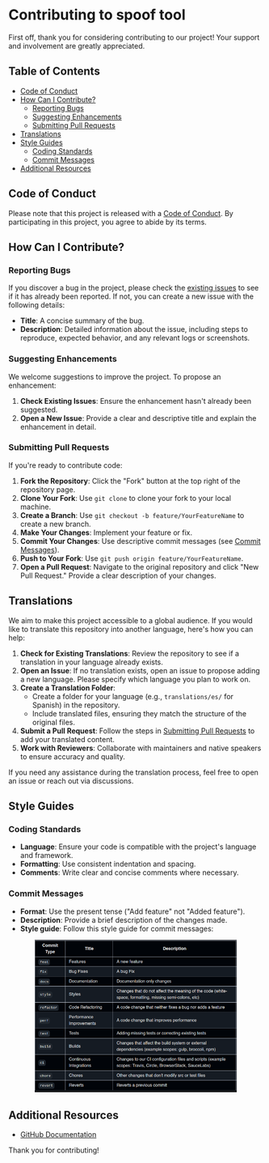# Contributing to spoof tool

First off, thank you for considering contributing to our project! Your support and involvement are greatly appreciated.

## Table of Contents

- [Code of Conduct](#code-of-conduct)
- [How Can I Contribute?](#how-can-i-contribute)
  - [Reporting Bugs](#reporting-bugs)
  - [Suggesting Enhancements](#suggesting-enhancements)
  - [Submitting Pull Requests](#submitting-pull-requests)
- [Translations](#Translations)
- [Style Guides](#style-guides)
  - [Coding Standards](#coding-standards)
  - [Commit Messages](#commit-messages)
- [Additional Resources](#additional-resources)

## Code of Conduct

Please note that this project is released with a [Code of Conduct](CODE_OF_CONDUCT.md). By participating in this project, you agree to abide by its terms.

## How Can I Contribute?

### Reporting Bugs

If you discover a bug in the project, please check the [existing issues](https://github.com/sporestudio/spoof/issues) to see if it has already been reported. If not, you can create a new issue with the following details:

- **Title**: A concise summary of the bug.
- **Description**: Detailed information about the issue, including steps to reproduce, expected behavior, and any relevant logs or screenshots.

### Suggesting Enhancements

We welcome suggestions to improve the project. To propose an enhancement:

1. **Check Existing Issues**: Ensure the enhancement hasn't already been suggested.
2. **Open a New Issue**: Provide a clear and descriptive title and explain the enhancement in detail.

### Submitting Pull Requests

If you're ready to contribute code:

1. **Fork the Repository**: Click the "Fork" button at the top right of the repository page.
2. **Clone Your Fork**: Use `git clone` to clone your fork to your local machine.
3. **Create a Branch**: Use `git checkout -b feature/YourFeatureName` to create a new branch.
4. **Make Your Changes**: Implement your feature or fix.
5. **Commit Your Changes**: Use descriptive commit messages (see [Commit Messages](#commit-messages)).
6. **Push to Your Fork**: Use `git push origin feature/YourFeatureName`.
7. **Open a Pull Request**: Navigate to the original repository and click "New Pull Request." Provide a clear description of your changes.

## Translations

We aim to make this project accessible to a global audience. If you would like to translate this repository into another language, here's how you can help:

1. **Check for Existing Translations**: Review the repository to see if a translation in your language already exists.
2. **Open an Issue**: If no translation exists, open an issue to propose adding a new language. Please specify which language you plan to work on.
3. **Create a Translation Folder**: 
   - Create a folder for your language (e.g., `translations/es/` for Spanish) in the repository.
   - Include translated files, ensuring they match the structure of the original files.
4. **Submit a Pull Request**: Follow the steps in [Submitting Pull Requests](#submitting-pull-requests) to add your translated content.
5. **Work with Reviewers**: Collaborate with maintainers and native speakers to ensure accuracy and quality.

If you need any assistance during the translation process, feel free to open an issue or reach out via discussions.


## Style Guides

### Coding Standards

- **Language**: Ensure your code is compatible with the project's language and framework.
- **Formatting**: Use consistent indentation and spacing.
- **Comments**: Write clear and concise comments where necessary.

### Commit Messages

- **Format**: Use the present tense ("Add feature" not "Added feature").
- **Description**: Provide a brief description of the changes made.
- **Style guide**: Follow this style guide for commit messages:
<div align="center">
<img src="imgs/commit.png" alt="standard-commits" width="400">
</div>

## Additional Resources

- [GitHub Documentation](https://docs.github.com/)

Thank you for contributing!